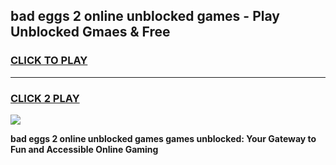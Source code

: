 
## bad eggs 2 online unblocked games - Play Unblocked Gmaes & Free
<h3>
<a href="https://news.freeplayer.one?title=bad_eggs_2_online_unblocked_games&ref=23F">CLICK TO PLAY</a></h3>
<hr>

<h3>
<a href="https://news.freeplayer.one?title=bad_eggs_2_online_unblocked_games&ref=23F">CLICK 2 PLAY</a>
  
</h3>

<a href="https://news.freeplayer.one?title=bad_eggs_2_online_unblocked_games&ref=23F/"><img src="https://clearcache.store/games.png"></a>


**bad eggs 2 online unblocked games games unblocked: Your Gateway to Fun and Accessible Online Gaming**
